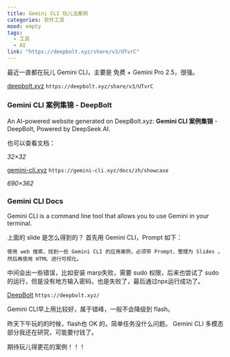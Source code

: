 ```yaml
---
title: Gemini CLI 玩儿法案例
categories: 软件工具
mood: empty
tags:
  - 工具
  - AI
link: "https://deepbolt.xyz/share/v3/UTvrC"
---
```


最近一直都在玩儿 Gemini CLI，主要是 免费 + Gemini Pro 2.5，很强。



[deepbolt.xyz](https://deepbolt.xyz/share/v3/UTvrC) `https://deepbolt.xyz/share/v3/UTvrC`



### **Gemini CLI 案例集锦** - DeepBolt

An AI-powered website generated on DeepBolt.xyz: **Gemini CLI 案例集锦** - DeepBolt, Powered by DeepSeek AI.

也可以查看文档：

 *32×32*

[gemini-cli.xyz](https://gemini-cli.xyz/docs/zh/showcase) `https://gemini-cli.xyz/docs/zh/showcase`

 *690×362*

### Gemini CLI Docs

Gemini CLI is a command line tool that allows you to use Gemini in your terminal.

上面的 slide 是怎么得到的？
首先用 Gemini CLI，Prompt 如下：
```shell hljs language-shell
使用 web 搜索，找到一些 Gemini CLI 的应用案例，必须带 Prompt，整理为 Slides 。然后再使用 HTML 进行可视化。
```

中间会出一些错误，比如安装 marp失败，需要 sudo 权限，后来也尝试了 sudo 的运行，但是没有地方输入密码，也是失败了，最后通过npx运行成功了。

[DeepBolt](https://deepbolt.xyz/) `https://deepbolt.xyz/`

Gemini CLI早上用比较好，属于错峰，一般不会降级到 flash。

昨天下午玩的的时候，flash也 OK 的，简单任务没什么问题。 Gemini CLI 多模态部分我还在研究，可能要付钱了。

期待玩儿得更花的案例！！！
